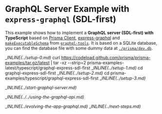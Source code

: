 # GraphQL Server Example with `express-graphql` (SDL-first)

This example shows how to implement a **GraphQL server (SDL-first) with TypeScript** based on [Prisma Client](https://www.prisma.io/docs/concepts/components/prisma-client), [express-graphql](https://github.com/graphql/express-graphql) and [`makeExecutableSchema`](https://www.graphql-tools.com/docs/generate-schema/) from [`graphql-tools`](https://github.com/ardatan/graphql-tools). It is based on a SQLite database, you can find the database file with some dummy data at [`./prisma/dev.db`](./prisma/dev.db).

__INLINE(../_setup-0.md)__
curl https://codeload.github.com/prisma/prisma-examples/tar.gz/latest | tar -xz --strip=2 prisma-examples-latest/typescript/graphql-express-sdl-first
__INLINE(../_setup-1.md)__
cd graphql-express-sdl-first
__INLINE(../_setup-2.md)__
cd prisma-examples/typescript/graphql-express-sdl-first
__INLINE(../_setup-3.md)__

__INLINE(../_start-graphql-server.md)__

__INLINE(../../_using-the-graphql-api.md)__

__INLINE(../_evolving-the-app-graphql.md)__
__INLINE(../_next-steps.md)__
